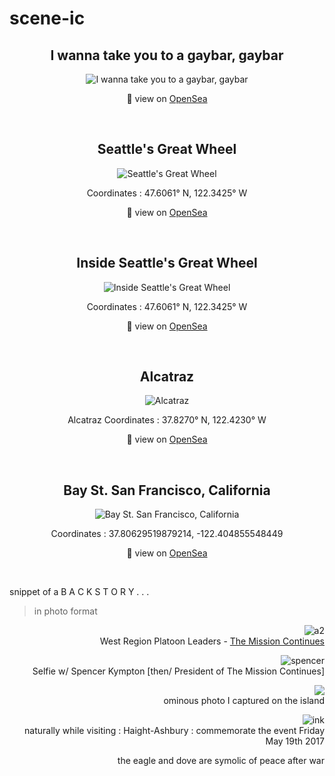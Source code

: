 # scene-ic 
  
<h2 align="center"> I wanna take you to a gaybar, gaybar </h2>
<div align="center">
  
![I wanna take you to a gaybar, gaybar](https://lh3.googleusercontent.com/4Oyla4l2SnzRzHSJY9ElJzcdBh40HTgEV4FVFN78dkhMnx_-Gm2IeqMTeTuUUVDMlHMW6hxTBV-eq3pEb65Vyk_z7wt_Ovxr60ZB0-Y=w600)

👀 view on [OpenSea](https://opensea.io/assets/0x495f947276749ce646f68ac8c248420045cb7b5e/12714204501747205633217818940794087116270597844190628696059582165031596326913)

</div>

<br>

<h2 align="center"> Seattle's Great Wheel </h2>
<div align="center">
  
![Seattle's Great Wheel](https://lh3.googleusercontent.com/K-XJF1yRt88PYLKYotR_58UXGaY673vzLbv6ZNXnArRsBLnhCEiF0mLn1jdeCyx2Y3X3x_2Zd2tGzhDZ37nHRXdOQws1tweYrUTYTw=w600)

Coordinates : 47.6061° N, 122.3425° W

👀 view on [OpenSea](https://opensea.io/assets/0x495f947276749ce646f68ac8c248420045cb7b5e/12714204501747205633217818940794087116270597844190628696059582161733061443585)  
  
</div>
 
<br>

<h2 align="center"> Inside Seattle's Great Wheel </h2>
<div align="center">
  
![Inside Seattle's Great Wheel](https://lh3.googleusercontent.com/iqtecbm4utvy3jCqFD3GiSmhArAJyLd-fQ2HNu-DJNCtDKaKiywYXBs5nKG5gtO_kWW7C9gP9JxUyKXjLTO3X_Y2z4MQ4ZWJ0V7yCkA=w600)

Coordinates : 47.6061° N, 122.3425° W

  👀 view on [OpenSea](https://opensea.io/assets/0x495f947276749ce646f68ac8c248420045cb7b5e/12714204501747205633217818940794087116270597844190628696059582166131107954689)
  
</div>

<br>

<h2 align="center"> Alcatraz </h2>
<div align="center">
  
![Alcatraz](https://lh3.googleusercontent.com/X2_dBreHuRu_Xrbt_mM8fNsKjOzhMpsQjpeqyu3faGlglkG0ZLttBHGRH3yy-IpnEOqOu-R6a1X1x1d_loXY3kTxFL2mLKLfxLIcNQ=s0)
 
Alcatraz Coordinates : 37.8270° N, 122.4230° W

👀 view on [OpenSea](https://opensea.io/assets/0x495f947276749ce646f68ac8c248420045cb7b5e/12714204501747205633217818940794087116270597844190628696059582163932084699137)
  
</div>

<br>

<h2 align="center"> Bay St. San Francisco, California </h2>
<div align="center">
  
![Bay St. San Francisco, California](https://lh3.googleusercontent.com/PL00FsaZ5CW1TqOOqsxbTk0HNLPiRpgcjHzakl7Feqa_QM7zb5tZtDR-im0-fE8iQ2nL2N2IS81I6uwCGB7eb-pt19ki6Ze7_rGC=s0)
 
Coordinates : 37.80629519879214, -122.404855548449

👀 view on [OpenSea](xxx)
  
</div>

<br>

snippet of a B A C K S T O R Y . . . 
> in photo format

<div align="right">

![a2](https://polywork-production.imgix.net/usy6slf2bmse59wvyj4p3wn50rid?ixlib=rails-4.2.0&w=650&auto=format&dpr=1&q=75) <br>
West Region Platoon Leaders - [The Mission Continues](https://www.missioncontinues.org/)<br>

![spencer](https://polywork-production.imgix.net/nx5n9h8f9pkmsu5q2m5ejy7n5ws1?ixlib=rails-4.2.0&w=650&auto=format&dpr=1&q=75)<br>
Selfie w/ Spencer Kympton [then/ President of The Mission Continues]

![](https://lh3.googleusercontent.com/IP-vwYObYOjn6xz-a_M1NBhRZ72kt7hQy1BmOQZAyEHo_QWRgi4GkHcfgLDb3GFvT9D62TZsvRZRhiHS-1ykQY1WUao2VYapkg2TrHOTcvRTSUqlhRofrkqBeMos6LiiwGIpfEiFVWG6F8VPvFKBNjAUMjP78afhpjBJ6tOSz5VBno1-EcftZowY78rKQuUpLxmQVp4TAClP8xrRLjOcuz4xj772h4J8UP7XBdHCvbP1NxIxomPsbrdLKy0PdDx41xbf7MODAnnyokz5BcynqCgLmjnBDTluwAMk3u0_jya2GUEFKaeI8rSWWxS86wKlDEiIuEGg_JxMBTo2u6ME23zt0mKneXHAmqM5FA5Xk9QUjHzmUDZDsnSq4c_4bq4feB-AEthmDvBgpiF6TQXiyPCNmoF5S-3S-BQgDD1p_nhpn67nFU_bmjha-kvru2PfyBs_rz43ehMf4pfbUJTjviKCl8p9XIF6h_hQUYaqOD1S3zQXsHSK7UpPaUZk4CxMEBnyJsY87PUrFegEUP21aqPUMFdoD-Vh6eQ9kjvSjxOfX8Jq21F5A0q8naJqq3MBq0pIKzgnmERjqhRt7ImKXPsm0MGXmdBTeUeElvBFil4icNM3PUWA2wo2WpWKg644pdL5RF0pAx3KUDO4MXJR4eQRcnNs8o-DEAZPHt1ijnENhrXEw7XKmT6TD86hop-PP3HRAniUzcmIByU5B1i41Ip9=w640-h950-no?authuser=0)  <br>
ominous photo I captured on the island
  
![ink](https://cdn.discordapp.com/attachments/836325013057044501/929694033998151720/unknown.png)<br>
naturally while visiting : Haight-Ashbury : commemorate the event Friday May 19th 2017
  
the eagle and dove are symolic of peace after war

</div>
